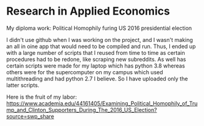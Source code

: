 # Research in Applied Economics
My diploma work: Political Homophily furing US 2016 presidential election

I didn't use github when I was working on the project, and I wasn't making an all in oine app that would need to be compiled and run. Thus, I ended up with a large number of scripts that I reused from time to time as certain procedures had to be redone, like scraping new subreddits. As well has certain scripts were made for my laptop which has python 3.8 whereas others were for the supercomputer on my campus which used multithreading and had python 2.7 I believe. So I have uploaded only the latter scripts. 

Here is the fruit of my labor: https://www.academia.edu/44161405/Examining_Political_Homophily_of_Trump_and_Clinton_Supporters_During_The_2016_US_Election?source=swp_share
